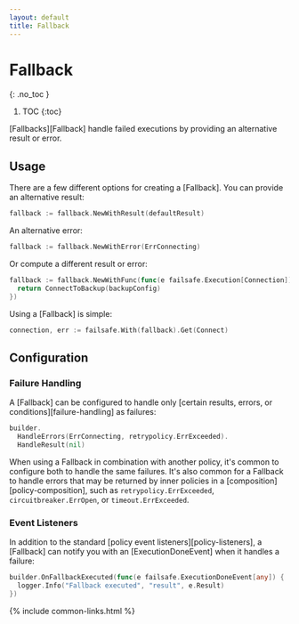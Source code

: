 ```yaml
---
layout: default
title: Fallback
---
```


# Fallback
{: .no_toc }

1. TOC
{:toc}

[Fallbacks][Fallback] handle failed executions by providing an alternative result or error. 

## Usage

There are a few different options for creating a [Fallback]. You can provide an alternative result:

```go
fallback := fallback.NewWithResult(defaultResult)
```

An alternative error:

```go
fallback := fallback.NewWithError(ErrConnecting)
```

Or compute a different result or error:

```go
fallback := fallback.NewWithFunc(func(e failsafe.Execution[Connection]) (Connection, error) {
  return ConnectToBackup(backupConfig)
})
```

Using a [Fallback] is simple:

```go
connection, err := failsafe.With(fallback).Get(Connect)
```

## Configuration

### Failure Handling

A [Fallback] can be configured to handle only [certain results, errors, or conditions][failure-handling] as failures:

```go
builder.
  HandleErrors(ErrConnecting, retrypolicy.ErrExceeded).
  HandleResult(nil)
```

When using a Fallback in combination with another policy, it's common to configure both to handle the same failures. It's also common for a Fallback to handle errors that may be returned by inner policies in a [composition][policy-composition], such as `retrypolicy.ErrExceeded`, `circuitbreaker.ErrOpen`, or `timeout.ErrExceeded`.

### Event Listeners

In addition to the standard [policy event listeners][policy-listeners], a [Fallback] can notify you with an [ExecutionDoneEvent] when it handles a failure:

```go
builder.OnFallbackExecuted(func(e failsafe.ExecutionDoneEvent[any]) {
  logger.Info("Fallback executed", "result", e.Result)
})
```

{% include common-links.html %}
